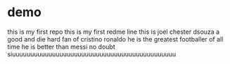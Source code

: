 # demo
this is my first repo
this is my first redme line
this is joel chester dsouza a good and die hard fan of cristino ronaldo 
he is the greatest footballer of all time 
he is better than messi no doubt 
siuuuuuuuuuuuuuuuuuuuuuuuuuuuuuuuuuuuuuuuuuuuuu 